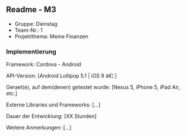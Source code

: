 ## Readme - M3

* Gruppe: Dienstag
* Team-Nr.: 1
* Projektthema: Meine Finanzen

### Implementierung

Framework:	Cordova - Android

API-Version:	[Android Lollipop 5.1 | iOS 9 â€¦ ]

Geraet(e), auf dem(denen) getestet wurde:
[Nexus 5, iPhone 5, iPad Air, etc.]

Externe Libraries und Frameworks:
[...]

Dauer der Entwicklung:
[XX Stunden]

Weitere Anmerkungen:
[...]